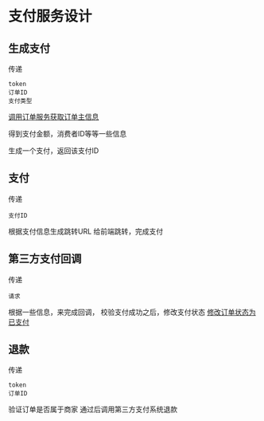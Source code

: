 # 支付服务设计

## 生成支付

传递

```
token
订单ID
支付类型
```

[调用订单服务获取订单主信息](./订单服务设计.md#拉取订单信息)

得到支付金额，消费者ID等等一些信息

生成一个支付，返回该支付ID

## 支付

传递

```
支付ID
```

根据支付信息生成跳转URL
给前端跳转，完成支付

## 第三方支付回调

传递

```
请求
```

根据一些信息，来完成回调，
校验支付成功之后，修改支付状态
[修改订单状态为已支付](./订单服务设计.md#设置支付状态)

## 退款

传递

```
token
订单ID
```

验证订单是否属于商家
通过后调用第三方支付系统退款